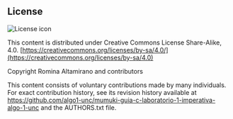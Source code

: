 ## License
![License icon](https://licensebuttons.net/l/by-sa/3.0/88x31.png)

This content is distributed under Creative Commons License Share-Alike, 4.0. [https://creativecommons.org/licenses/by-sa/4.0/](https://creativecommons.org/licenses/by-sa/4.0)

Copyright Romina Altamirano and contributors

This content consists of voluntary contributions made by many
individuals. For exact contribution history, see its revision history
available at https://github.com/algo1-unc/mumuki-guia-c-laboratorio-1-imperativa-algo-1-unc and the AUTHORS.txt file.

